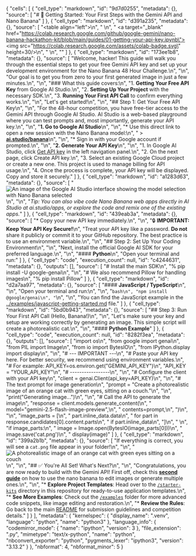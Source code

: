 
{
 "cells": [
  {
   "cell_type": "markdown",
   "id": "9d7d0255",
   "metadata": {},
   "source": [
    "# 🚀 Getting Started: Your First Steps with the Gemini API and Nano Banana"
   ]
  },
  {
   "cell_type": "markdown",
   "id": "d391a235",
   "metadata": {},
   "source": [
    "<table align=\"left\">\n",
    "  <td>\n",
    "    <a target=\"_blank\" href=\"https://colab.research.google.com/github/google-gemini/nano-banana-hackathon-kit/blob/main/guides/01-getting-your-api-key.ipynb\"><img src=\"https://colab.research.google.com/assets/colab-badge.svg\" height=30/></a>\n",
    "  </td>\n",
    "</table>"
   ]
  },
  {
   "cell_type": "markdown",
   "id": "173ee1b8",
   "metadata": {},
   "source": [
    "Welcome, hacker! This guide will walk you through the essential steps to get your free Gemini API key and set up your development environment for the Nano Banana 48 Hour Challenge.\n",
    "\n",
    "Our goal is to get you from zero to your first generated image in just a few minutes.\n",
    "\n",
    "### What this guide covers:\n",
    "1.  **Getting Your Free API Key** from Google AI Studio.\n",
    "2.  **Setting Up Your Project** with the necessary SDK.\n",
    "3.  **Running Your First API Call** to confirm everything works.\n",
    "\n",
    "Let's get started!\n",
    "\n",
    "## Step 1: Get Your Free API Key\n",
    "\n",
    "For the 48-hour competition, you have free-tier access to the Gemini API through Google AI Studio. AI Studio is a web-based playground where you can test prompts and, most importantly, generate your API key.\n",
    "\n",
    "**1. Go to Google AI Studio**\n",
    "\n",
    "*   Use this direct link to open a new session with the Nano Banana model:\n",
    "    > **[ai.studio/banana](https://ai.studio/banana)**\n",
    "\n",
    "*   Sign in with your Google account if prompted.\n",
    "\n",
    "**2. Generate Your API Key**\n",
    "\n",
    "1. In Google AI Studio, click [Get API key](https://aistudio.google.com/apikey) in the left navigation panel.\n",
    "2. On the next page, click Create API key.\n",
    "3. Select an existing Google Cloud project or create a new one. This project is used to manage billing for API usage.\n",
    "4. Once the process is complete, your API key will be displayed. Copy and store it securely."
   ]
  },
  {
   "cell_type": "markdown",
   "id": "a1283d63",
   "metadata": {},
   "source": [
    "![An image of the Google AI Studio interface showing the model selection with Nano Banana selected](https://dev-to-uploads.s3.amazonaws.com/uploads/articles/o9or9z21jmxarbejhizi.png)\n",
    "\n",
    "_Tip: You can also vibe code Nano Banana web apps directly in AI Studio at ai.studio/apps, or explore the code and remix one of the existing apps._"
   ]
  },
  {
   "cell_type": "markdown",
   "id": "439eab3a",
   "metadata": {},
   "source": [
    "*   Copy your new API key immediately.\n",
    "\n",
    "🔒 **IMPORTANT: Keep Your API Key Secure!**\n",
    "Treat your API key like a password. **Do not** share it publicly or commit it to your GitHub repository. The best practice is to use an environment variable.\n",
    "\n",
    "## Step 2: Set Up Your Coding Environment\n",
    "\n",
    "Next, install the official Google AI SDK for your preferred language.\n",
    "\n",
    "#### **Python**\n",
    "Open your terminal and run:"
   ]
  },
  {
   "cell_type": "code",
   "execution_count": null,
   "id": "c4244631",
   "metadata": {},
   "outputs": [],
   "source": [
    "# Install the main SDK\n",
    "% pip install -U google-genai\n",
    "\n",
    "# We also recommend Pillow for handling images\n",
    "% pip install Pillow"
   ]
  },
  {
   "cell_type": "markdown",
   "id": "d2a7aa97",
   "metadata": {},
   "source": [
    "#### **JavaScript / TypeScript**\n",
    "\n",
    "Open your terminal and run:\n",
    "\n",
    "```bash\n",
    "npm install @google/genai\n",
    "```\n",
    "\n",
    "You can find the JavaScript example in the [../examples/javascript-getting-started.md](../examples/javascript-getting-started.md) file."
   ]
  },
  {
   "cell_type": "markdown",
   "id": "5bd0b943",
   "metadata": {},
   "source": [
    "## Step 3: Run Your First API Call (Hello, Banana!)\n",
    "\n",
    "Let's make sure your key and setup are working correctly by generating an image. This simple script will create a photorealistic cat.\n",
    "\n",
    "#### **Python Example**"
   ]
  },
  {
   "cell_type": "code",
   "execution_count": null,
   "id": "8282f3ea",
   "metadata": {},
   "outputs": [],
   "source": [
    "import os\n",
    "from google import genai\n",
    "from PIL import Image\n",
    "from io import BytesIO\n",
    "from IPython.display import display\n",
    "\n",
    "# --- IMPORTANT ---\n",
    "# Paste your API key here. For better security, we recommend using environment variables.\n",
    "# For example: API_KEY=os.environ.get(\"GEMINI_API_KEY\")\n",
    "API_KEY = \"YOUR_API_KEY\"\n",
    "# -----------------\n",
    "\n",
    "# Configure the client with your API key\n",
    "client = genai.Client(api_key=API_KEY)\n",
    "\n",
    "# The text prompt for image generation\n",
    "prompt = \"Create a photorealistic image of an orange cat with green eyes, sitting on a couch.\"\n",
    "\n",
    "print(\"Generating image...\")\n",
    "\n",
    "# Call the API to generate the image\n",
    "response = client.models.generate_content(\n",
    "    model=\"gemini-2.5-flash-image-preview\",\n",
    "    contents=prompt,\n",
    ")\n",
    "\n",
    "image_parts = [\n",
    "    part.inline_data.data\n",
    "    for part in response.candidates[0].content.parts\n",
    "    if part.inline_data\n",
    "]\n",
    " \n",
    "if image_parts:\n",
    "    image = Image.open(BytesIO(image_parts[0]))\n",
    "    image.save('cat.png')\n",
    "    display(image)"
   ]
  },
  {
   "cell_type": "markdown",
   "id": "399a2b1b",
   "metadata": {},
   "source": [
    "If everything is correct, you will see a `cat.png` file appear in your folder!\n",
    "\n",
    "![A photorealistic image of an orange cat with green eyes sitting on a couch](https://dev-to-uploads.s3.amazonaws.com/uploads/articles/k4ae99ee27jmi83rye8s.png)\n",
    "\n",
    "## ✅ You're All Set! What's Next?\n",
    "\n",
    "Congratulations, you are now ready to build with the Gemini API! First off, check this [**second guide**](./02-use-nano-banana.ipynb) on how to use the nano banana to edit images or generate multiple ones.\n",
    "\n",
    "*   **Explore Project Templates**: Head over to the [`/starter-kits`](../starter-kits/) directory in this repository for ready-to-use application templates.\n",
    "*   **See More Examples**: Check out the [`/examples`](../examples/) folder for more advanced code snippets, like image editing and restoration.\n",
    "*   **Review the Rules**: Go back to the main [README](../README.md) for submission guidelines and competition details."
   ]
  }
 ],
 "metadata": {
  "kernelspec": {
   "display_name": ".venv",
   "language": "python",
   "name": "python3"
  },
  "language_info": {
   "codemirror_mode": {
    "name": "ipython",
    "version": 3
   },
   "file_extension": ".py",
   "mimetype": "text/x-python",
   "name": "python",
   "nbconvert_exporter": "python",
   "pygments_lexer": "ipython3",
   "version": "3.13.2"
  }
 },
 "nbformat": 4,
 "nbformat_minor": 5
}
